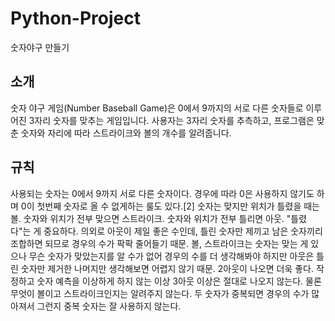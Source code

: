# Python-Project
숫자야구 만들기

## 소개
숫자 야구 게임(Number Baseball Game)은 0에서 9까지의 서로 다른 숫자들로 이루어진 3자리 숫자를 맞추는 게임입니다. 사용자는 3자리 숫자를 추측하고, 프로그램은 맞춘 숫자와 자리에 따라 스트라이크와 볼의 개수를 알려줍니다.

## 규칙
사용되는 숫자는 0에서 9까지 서로 다른 숫자이다. 경우에 따라 0은 사용하지 않기도 하며 0이 첫번째 숫자로 올 수 없게하는 룰도 있다.[2]
숫자는 맞지만 위치가 틀렸을 때는 볼.
숫자와 위치가 전부 맞으면 스트라이크.
숫자와 위치가 전부 틀리면 아웃. "틀렸다"는 게 중요하다. 의외로 아웃이 제일 좋은 수인데, 틀린 숫자만 제끼고 남은 숫자끼리 조합하면 되므로 경우의 수가 팍팍 줄어들기 때문. 볼, 스트라이크는 숫자는 맞는 게 있으나 무슨 숫자가 맞았는지를 알 수가 없어 경우의 수를 더 생각해봐야 하지만 아웃은 틀린 숫자만 제거한 나머지만 생각해보면 어렵지 않기 때문. 2아웃이 나오면 더욱 좋다. 작정하고 숫자 예측을 이상하게 하지 않는 이상 3아웃 이상은 절대로 나오지 않는다.
물론 무엇이 볼이고 스트라이크인지는 알려주지 않는다.
두 숫자가 중복되면 경우의 수가 많아져서 그런지 중복 숫자는 잘 사용하지 않는다.
